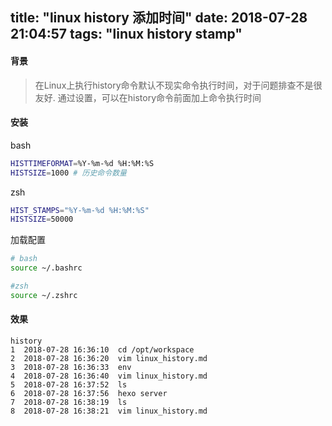 title: "linux history 添加时间"
date: 2018-07-28 21:04:57
tags: "linux history stamp"
---


#### 背景

> 在Linux上执行history命令默认不现实命令执行时间，对于问题排查不是很友好.
> 通过设置，可以在history命令前面加上命令执行时间

#### 安装

bash

```sh 
HISTTIMEFORMAT=%Y-%m-%d %H:%M:%S
HISTSIZE=1000 # 历史命令数量
```

zsh

``` sh
HIST_STAMPS="%Y-%m-%d %H:%M:%S"
HISTSIZE=50000
```

加载配置

``` sh
# bash
source ~/.bashrc

#zsh
source ~/.zshrc

```

#### 效果

```
history
1  2018-07-28 16:36:10  cd /opt/workspace
2  2018-07-28 16:36:20  vim linux_history.md
3  2018-07-28 16:36:33  env
4  2018-07-28 16:36:40  vim linux_history.md
5  2018-07-28 16:37:52  ls
6  2018-07-28 16:37:56  hexo server
7  2018-07-28 16:38:19  ls
8  2018-07-28 16:38:21  vim linux_history.md

```
